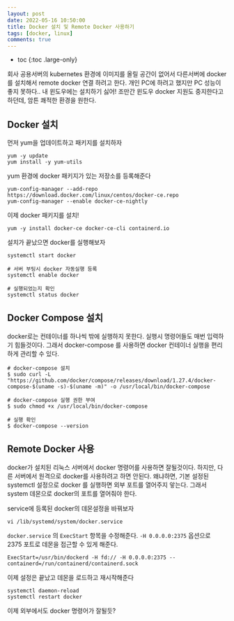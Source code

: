```yaml
---
layout: post
date: 2022-05-16 10:50:00
title: Docker 설치 및 Remote Docker 사용하기
tags: [docker, linux]
comments: true
---
```


* toc
{:toc .large-only}

회사 공용서버의 kubernetes 환경에 이미지를 올릴 공간이 없어서 다른서버에 docker를 설치해서 remote docker 연결 하려고 한다.
개인 PC에 하려고 했지만 PC 성능이 좋지 못하다.. 내 윈도우에는 설치하기 싫어! 조만간 윈도우 docker 지원도 중지한다고 하던데, 암튼 쾌적한 환경을 원한다.


## Docker 설치
먼저 yum을 업데이트하고 패키지를 설치하자
~~~
yum -y update
yum install -y yum-utils
~~~

yum 환경에 docker 패키지가 있는 저장소를 등록해준다
~~~
yum-config-manager --add-repo https://download.docker.com/linux/centos/docker-ce.repo
yum-config-manager --enable docker-ce-nightly
~~~

이제 docker 패키지를 설치!
~~~
yum -y install docker-ce docker-ce-cli containerd.io
~~~

설치가 끝났으면 docker를 실행해보자
~~~
systemctl start docker

# 서버 부팅시 docker 자동실행 등록
systemctl enable docker

# 실행되었는지 확인
systemctl status docker
~~~


## Docker Compose 설치
docker로는 컨테이너를 하나씩 밖에 실행하지 못한다. 실행시 명령어들도 매번 입력하기 힘들것이다.
그래서 docker-compose 를 사용하면 docker 컨테이너 실행을 편리하게 관리할 수 있다.
~~~
# docker-compose 설치
$ sudo curl -L "https://github.com/docker/compose/releases/download/1.27.4/docker-compose-$(uname -s)-$(uname -m)" -o /usr/local/bin/docker-compose

# docker-compose 실행 권한 부여
$ sudo chmod +x /usr/local/bin/docker-compose

# 실행 확인
$ docker-compose --version
~~~


## Remote Docker 사용
docker가 설치된 리눅스 서버에서 docker 명령어를 사용하면 잘될것이다.
하지만, 다른 서버에서 원격으로 docker를 사용하려고 하면 안된다.
왜냐하면, 기본 설정된 systemctl 설정으로 docker 를 실행하면 외부 포트를 열어주지 앟는다.
그래서 system 데몬으로 docker의 포트를 열어줘야 한다.

service에 등록된 docker의 데몬설정을 바꿔보자
~~~
vi /lib/systemd/system/docker.service
~~~

`docker.service` 의 `ExecStart` 항목을 수정해준다.
`-H 0.0.0.0:2375` 옵션으로 2375 포트로 데몬을 접근할 수 있게 해준다.
~~~
ExecStart=/usr/bin/dockerd -H fd:// -H 0.0.0.0:2375 --containerd=/run/containerd/containerd.sock
~~~

이제 설정은 끝났고 데몬을 로드하고 재시작해준다
~~~
systemctl daemon-reload
systemctl restart docker
~~~

이제 외부에서도 docker 명령어가 잘될듯?